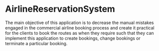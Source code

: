 # AirlineReservationSystem
The main objective of this application is to decrease the manual mistakes engaged in the commercial airline booking process and create it practical for the clients to book the routes as when they require such that they can implement this application to create bookings, change bookings or terminate a particular booking.
